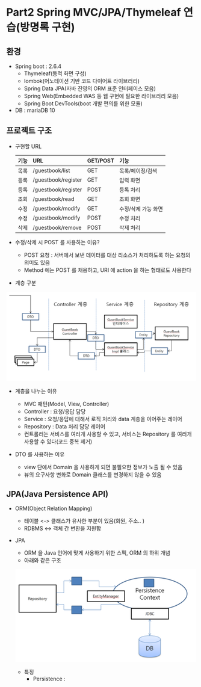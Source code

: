 # Part2 Spring MVC/JPA/Thymeleaf 연습(방명록 구현)

## 환경
* Spring boot : 2.6.4
  * Thymeleaf(동적 화면 구성)
  * lombok(어노테이션 기반 코드 다이어트 라이브러리)
  * Spring Data JPA(자바 진영의 ORM 표준 인터페이스 모음)
  * Spring Web(Embedded WAS 등 웹 구현에 필요한 라이브러리 모음)
  * Spring Boot DevTools(boot 개발 편의를 위한 모듈)  
* DB : mariaDB 10

## 프로젝트 구조
* 구현할 URL
  
  |기능|URL|GET/POST|기능|
  |------|---|---|---|
  |목록|/guestbook/list|GET|목록/페이징/검색|
  |등록|/guestbook/register|GET|입력 화면|
  |등록|/guestbook/register|POST|등록 처리|
  |조회|/guestbook/read|GET|조회 화면|
  |수정|/guestbook/modify|GET|수정/삭제 가능 화면|
  |수정|/guestbook/modify|POST|수정 처리|
  |삭제|/guestbook/remove|POST|삭제 처리|

* 수정/삭제 시 POST 를 사용하는 이유?
  * POST 요청 : 서버에서 보낸 데이터를 대상 리소스가 처리하도록 하는 요청의 의미도 있음
  * Method 에는 POST 를 채용하고, URI 에 action 을 하는 형태로도 사용한다
  
* 계층 구분

![hierachy](./picture/hierachy.PNG)

* 계층을 나누는 이유
  * MVC 패턴(Model, View, Controller)
  * Controller : 요청/응답 담당
  * Service : 요청/응답에 대해서 로직 처리와 data 계층을 이어주는 레이어
  * Repository : Data 처리 담당 레이어
  * 컨트롤러는 서비스를 여러개 사용할 수 있고, 서비스는 Repository 를 여러개 사용할 수 있다(코드 중복 제거)

* DTO 를 사용하는 이유
  * view 단에서 Domain 을 사용하게 되면 불필요한 정보가 노출 될 수 있음 
  * 뷰의 요구사항 변화로 Domain 클래스를 변경하지 않을 수 있음
  
## JPA(Java Persistence API)
* ORM(Object Relation Mapping)
  * 테이블 <-> 클래스가 유사한 부분이 있음(회원, 주소.. )
  * RDBMS <-> 객체 간 변환을 지원함

* JPA
  * ORM 을 Java 언어에 맞게 사용하기 위한 스펙, ORM 의 하위 개념
  * 아래와 같은 구조
    
  ![JPA](./picture/JPA.PNG)
  
  * 특징
    * Persistence :

  
  